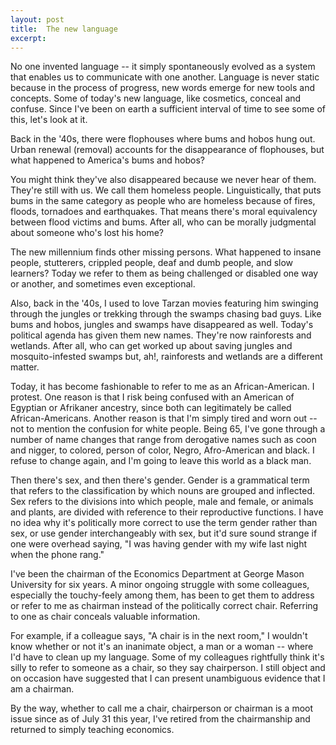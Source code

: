```yaml
---
layout: post
title:  The new language
excerpt:
---
```




            

    

            

No one invented language -- it simply spontaneously evolved as a system that enables us to communicate with one another. Language is never static because in the process of progress, new words emerge for new tools and concepts. Some of today's new language, like cosmetics, conceal and confuse. Since I've been on earth a sufficient interval of time to see some of this, let's look at it. 

Back in the '40s, there were flophouses where bums and hobos hung out. Urban renewal (removal) accounts for the disappearance of flophouses, but what happened to America's bums and hobos? 

You might think they've also disappeared because we never hear of them. They're still with us. We call them homeless people. Linguistically, that puts bums in the same category as people who are homeless because of fires, floods, tornadoes and earthquakes. That means there's moral equivalency between flood victims and bums. After all, who can be morally judgmental about someone who's lost his home?  

The new millennium finds other missing persons. What happened to insane people, stutterers, crippled people, deaf and dumb people, and slow learners? Today we refer to them as being challenged or disabled one way or another, and sometimes even exceptional. 

Also, back in the '40s, I used to love Tarzan movies featuring him swinging through the jungles or trekking through the swamps chasing bad guys. Like bums and hobos, jungles and swamps have disappeared as well. Today's political agenda has given them new names. They're now rainforests and wetlands. After all, who can get worked up about saving jungles and mosquito-infested swamps but, ah!, rainforests and wetlands are a different matter. 

Today, it has become fashionable to refer to me as an African-American. I protest. One reason is that I risk being confused with an American of Egyptian or Afrikaner ancestry, since both can legitimately be called African-Americans. Another reason is that I'm simply tired and worn out -- not to mention the confusion for white people. Being 65, I've gone through a number of name changes that range from derogative names such as coon and nigger, to colored, person of color, Negro, Afro-American and black. I refuse to change again, and I'm going to leave this world as a black man. 

Then there's sex, and then there's gender. Gender is a grammatical term that refers to the classification by which nouns are grouped and inflected. Sex refers to the divisions into which people, male and female, or animals and plants, are divided with reference to their reproductive functions. I have no idea why it's politically more correct to use the term gender rather than sex, or use gender interchangeably with sex, but it'd sure sound strange if one were overhead saying, "I was having gender with my wife last night when the phone rang." 

I've been the chairman of the Economics Department at George Mason University for six years. A minor ongoing struggle with some colleagues, especially the touchy-feely among them, has been to get them to address or refer to me as chairman instead of the politically correct chair. Referring to one as chair conceals valuable information. 

For example, if a colleague says, "A chair is in the next room," I wouldn't know whether or not it's an inanimate object, a man or a woman -- where I'd have to clean up my language. Some of my colleagues rightfully think it's silly to refer to someone as a chair, so they say chairperson. I still object and on occasion have suggested that I can present unambiguous evidence that I am a chairman. 

By the way, whether to call me a chair, chairperson or chairman is a moot issue since as of July 31 this year, I've retired from the chairmanship and returned to simply teaching economics. 

        
